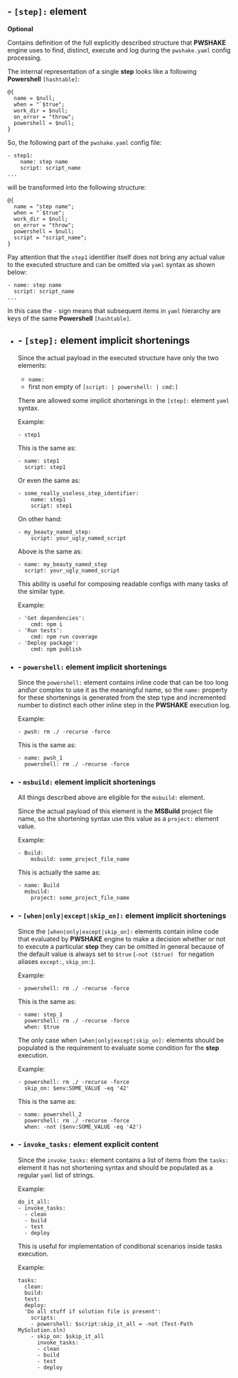 ## - `[step]:` **element**

**Optional**

Contains definition of the full explicitly described structure that **PWSHAKE** engine uses to find, distinct, execute and log during the `pwshake.yaml` config processing.

The internal representation of a single **step** looks like a following **Powershell** `[hashtable]`:
```
@{
  name = $null;
  when = "`$true";
  work_dir = $null;
  on_error = "throw";
  powershell = $null;
}
```

So, the following part of the `pwshake.yaml` config file:
```
- step1:
    name: step name
    script: script_name
...
```
will be transformed into the following structure:
```
@{
  name = "step name";
  when = "`$true";
  work_dir = $null;
  on_error = "throw";
  powershell = $null;
  script = "script_name";
}
```
Pay attention that the `step1` identifier itself does not bring any actual value to the executed structure and can be omitted via `yaml` syntax as shown below:
```
- name: step name
  script: script_name
...
```
In this case the `-` sign means that subsequent items in `yaml` hierarchy are keys of the same **Powershell** `[hashtable]`.

* ## - `[step]:` element implicit shortenings
  Since the actual payload in the executed structure have only the two elements:
  * `name:`
  * first non empty of `[script: | powershell: | cmd:]`

  There are allowed some implicit shortenings in the `[step]:` element `yaml` syntax.

  Example:
  ```
  - step1
  ```
  This is the same as:
  ```
  - name: step1
    script: step1
  ```
  Or even the same as:
  ```
  - some_really_useless_step_identifier:
      name: step1
      script: step1
  ```
  On other hand:
  ```
  - my_beauty_named_step:
      script: your_ugly_named_script
  ```
  Above is the same as:
  ```
  - name: my_beauty_named_step
    script: your_ugly_named_script
  ```
  This ability is useful for composing readable configs with many tasks of the similar type.

  Example:
  ```
  - 'Get dependencies':
      cmd: npm i
  - 'Run tests':
      cmd: npm run coverage
  - 'Deploy package':
      cmd: npm publish
  ```

* ### - `powershell:` element implicit shortenings
  Since the `powershell:` element contains inline code that can be too long and\or complex to use it as the meaningful name, so the `name:` property for these shortenings is generated from the step type and incremented number to distinct each other inline step in the **PWSHAKE** execution log.

  Example:
  ```
  - pwsh: rm ./ -recurse -force
  ```
  This is the same as:
  ```
  - name: pwsh_1
    powershell: rm ./ -recurse -force
  ```

* ### - `msbuild:` element implicit shortenings
  All things described above are eligible for the `msbuild:` element.


  Since the actual payload of this element is the **MSBuild** project file name, so the shortening syntax use this value as a `project:` element value.

  Example:
  ```
  - Build:
      msbuild: some_project_file_name
  ```
  This is actually the same as:
  ```
  - name: Build
    msbuild:
      project: some_project_file_name
  ```

* ### - `[when|only|except|skip_on]:` element implicit shortenings
  Since the `[when|only|except|skip_on]:` elements contain inline code that evaluated by **PWSHAKE** engine to make a decision whether or not to execute a particular **step** they can be omitted in general because of the default value is always set to `$true` (`-not ($true) ` for negation aliases `except:`, `skip_on:`).

  Example:
  ```
  - powershell: rm ./ -recurse -force
  ```
  This is the same as:
  ```
  - name: step_1
    powershell: rm ./ -recurse -force
    when: $true
  ```

  The only case when `[when|only|except|skip_on]:` elements should be populated is the requirement to evaluate some condition for the **step** execution.
  
  Example:
  ```
  - powershell: rm ./ -recurse -force
    skip_on: $env:SOME_VALUE -eq '42'
  ```
  This is the same as:
  ```
  - name: powershell_2
    powershell: rm ./ -recurse -force
    when: -not ($env:SOME_VALUE -eq '42')
  ```

* ### - `invoke_tasks:` element explicit content
  
  Since the `invoke_tasks:` element contains a list of items from the `tasks:` element it has not shortening syntax and should be populated as a regular `yaml` list of strings.
  
  Example:
  ```
  do_it_all:
  - invoke_tasks:
    - clean
    - build
    - test
    - deploy
  ```
  This is useful for implementation of conditional scenarios inside tasks execution.
    
  Example:
  ```
  tasks:
    clean:
    build:
    test:
    deploy:
    'Do all stuff if solution file is present':
      scripts:
      - powershell: $script:skip_it_all = -not (Test-Path MySolution.sln)
      - skip_on: $skip_it_all
        invoke_tasks:
        - clean
        - build
        - test
        - deploy
  ```
